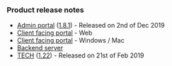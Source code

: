 ### Product release notes
* [Admin portal](/release-notes/admin) ([1.8.1](/release-notes/admin/v1.8.1)) - Released on 2nd of Dec 2019
* [Client facing portal](https://help.deskdirector.com/article/5g8fburope-portal-release-notes-web-client) - Web
* [Client facing portal](https://help.deskdirector.com/article/4uzjpwaiou-dd-portal-changelog) - Windows / Mac
* [Backend server](https://help.deskdirector.com/article/5ml4ieesph-server-changelog)
* [TECH](/release-notes/tech) ([1.22](/release-notes/tech/v1.22)) - Released on 21st of Feb 2019
